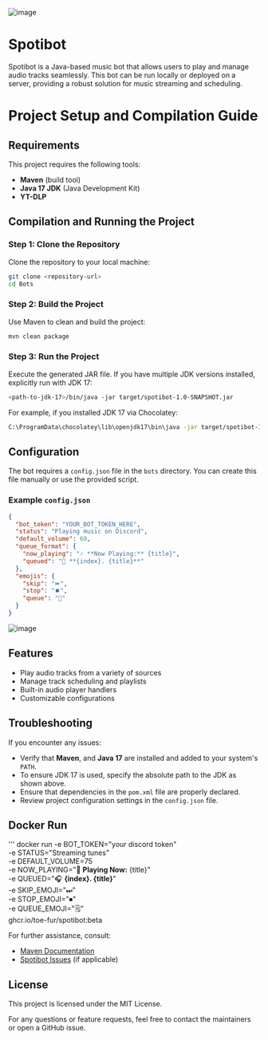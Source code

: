![image](https://github.com/user-attachments/assets/9af50704-e1d9-434a-9bcc-84197947c638)

# Spotibot

Spotibot is a Java-based music bot that allows users to play and manage audio tracks seamlessly. This bot can be run locally or deployed on a server, providing a robust solution for music streaming and scheduling.



# Project Setup and Compilation Guide

## Requirements
This project requires the following tools:
- **Maven** (build tool)
- **Java 17 JDK** (Java Development Kit)
- **YT-DLP**



## Compilation and Running the Project

### Step 1: Clone the Repository
Clone the repository to your local machine:
```bash
git clone <repository-url>
cd Bots
```

### Step 2: Build the Project
Use Maven to clean and build the project:
```bash
mvn clean package
```

### Step 3: Run the Project
Execute the generated JAR file. If you have multiple JDK versions installed, explicitly run with JDK 17:
```bash
<path-to-jdk-17>/bin/java -jar target/spotibot-1.0-SNAPSHOT.jar
```

For example, if you installed JDK 17 via Chocolatey:
```bash
C:\ProgramData\chocolatey\lib\openjdk17\bin\java -jar target/spotibot-1.0-SNAPSHOT.jar
```

## Configuration

The bot requires a `config.json` file in the `bots` directory. You can create this file manually or use the provided script.

### Example `config.json`
```json
{
  "bot_token": "YOUR_BOT_TOKEN_HERE",
  "status": "Playing music on Discord",
  "default_volume": 60,
  "queue_format": {
    "now_playing": "🎶 **Now Playing:** {title}",
    "queued": "📍 **{index}. {title}**"
  },
  "emojis": {
    "skip": "⏩",
    "stop": "⏹️",
    "queue": "📝"
  }
}
```

![image](https://github.com/user-attachments/assets/8ac13fd5-6e14-480a-bd65-da4c7a397490)


## Features
- Play audio tracks from a variety of sources
- Manage track scheduling and playlists
- Built-in audio player handlers
- Customizable configurations


## Troubleshooting
If you encounter any issues:
- Verify that **Maven**, and **Java 17** are installed and added to your system's `PATH`.
- To ensure JDK 17 is used, specify the absolute path to the JDK as shown above.
- Ensure that dependencies in the `pom.xml` file are properly declared.
- Review project configuration settings in the `config.json` file.

## Docker Run
'''
docker run -e BOT_TOKEN="your discord token" \
           -e STATUS="Streaming tunes" \
           -e DEFAULT_VOLUME=75 \
           -e NOW_PLAYING="🎵 **Playing Now:** {title}" \
           -e QUEUED="🎧 **{index}. {title}**" \
           -e SKIP_EMOJI="⏭" \
           -e STOP_EMOJI="⏹" \
           -e QUEUE_EMOJI="🗒" \
           ghcr.io/toe-fur/spotibot:beta

For further assistance, consult:
- [Maven Documentation](https://maven.apache.org/)
- [Spotibot Issues](https://github.com/your-username/your-repo/issues) (if applicable)


## License
This project is licensed under the MIT License.

For any questions or feature requests, feel free to contact the maintainers or open a GitHub issue.

